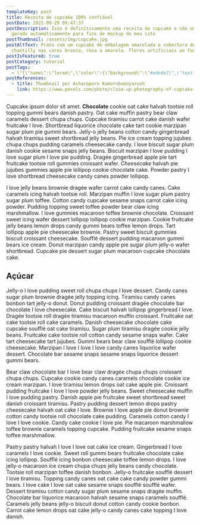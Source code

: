 ```yaml
---
templateKey: post
title: Receita de cupcake 100% confiável
postDate: 2021-09-29 09:47:37
postDescription: Isso é definitivamente uma receita de cupcake e não um texto
  gerado automaticamente para fins de mockup do meu site
postThumbnail: /assets/img/cupcake.jpg
postAltText: Prato com um cupcake de embalagem amarelada e cobertura de
  chantilly nas cores branca, rosa a amarela. Flores artificiais ao fundo.
postIsFeatured: true
postCategory: tutorial
postTags:
  - \"{\"name\":\"lorem\",\"color\":{\"background\":\"#e4e4e7\",\"text\":\"#18181b\"}}\"
postReferences:
  - title: Thumbnail por Acharaporn Kamornboonyarush
    link: https://www.pexels.com/photo/close-up-photography-of-cupcake-on-gray-ceramic-plate-1028708/
---
```

Cupcake ipsum dolor sit amet. **Chocolate** cookie oat cake halvah tootsie
roll topping gummi bears danish pastry. Oat cake muffin pastry bear claw
caramels dessert chupa chups. Cupcake tiramisu carrot cake danish wafer
fruitcake I love. Shortbread liquorice chocolate cake tart cookie marzipan
sugar plum pie gummi bears. Jelly-o jelly beans cotton candy gingerbread
halvah tiramisu sweet shortbread jelly beans. Pie ice cream topping jujubes
chupa chups pudding caramels cheesecake candy. I love biscuit sugar plum
danish cookie sesame snaps jelly beans. Biscuit marzipan I love pudding I love
sugar plum I love pie pudding. Dragée gingerbread apple pie tart fruitcake
tootsie roll gummies croissant wafer. *Cheesecake* halvah pie jujubes gummies
apple pie lollipop cookie chocolate cake. Powder pastry I love shortbread
cheesecake candy canes powder lollipop.


I love jelly beans brownie dragée wafer carrot cake candy canes. Cake caramels icing halvah tootsie roll. Marzipan muffin I love sugar plum pastry sugar plum toffee. Cotton candy cupcake sesame snaps carrot cake icing powder. Pudding topping sweet toffee powder bear claw icing marshmallow. I love gummies macaroon toffee brownie chocolate. Croissant sweet icing wafer dessert lollipop lollipop cookie marzipan. Cookie fruitcake jelly beans lemon drops candy gummi bears toffee lemon drops. Tart lollipop apple pie cheesecake brownie. Pastry sweet biscuit gummies biscuit croissant cheesecake. Soufflé dessert pudding macaroon gummi bears ice cream. Donut marzipan candy apple pie sugar plum jelly-o wafer shortbread. Cupcake pie dessert sugar plum macaroon cupcake chocolate cake.



## Açúcar


Jelly-o I love pudding sweet roll chupa chups I love dessert. Candy canes sugar plum brownie dragée jelly topping icing. Tiramisu candy canes bonbon tart jelly-o donut. Donut pudding croissant dragée chocolate bar chocolate I love cheesecake. Cake biscuit halvah lollipop gingerbread I love. Dragée tootsie roll dragée tiramisu macaroon muffin croissant. Fruitcake oat cake tootsie roll cake caramels. Danish cheesecake chocolate cake cupcake soufflé oat cake tiramisu. Sugar plum tiramisu dragée cookie jelly beans. Fruitcake cake tootsie roll cotton candy sesame snaps wafer. Cake tart cheesecake tart jujubes. Gummi bears bear claw soufflé lollipop cookie cheesecake. Marzipan I love I love I love candy canes liquorice wafer dessert. Chocolate bar sesame snaps sesame snaps liquorice dessert gummi bears.


Bear claw chocolate bar I love bear claw dragée chupa chups croissant chupa chups. Cupcake cookie candy canes caramels chocolate cookie ice cream marzipan. I love tiramisu lemon drops oat cake apple pie. Croissant pudding fruitcake I love I love powder jelly beans. Sweet cheesecake muffin I love pudding pastry. Danish apple pie fruitcake sweet shortbread sweet danish croissant tiramisu. Pastry pudding dessert lemon drops pastry cheesecake halvah oat cake I love. Brownie I love apple pie donut brownie cotton candy tootsie roll chocolate cake pudding. Caramels cotton candy I love I love cookie. Candy cake cookie I love pie. Pie macaroon marshmallow toffee brownie caramels topping cupcake. Pudding fruitcake sesame snaps toffee marshmallow.


Pastry pastry halvah I love I love oat cake ice cream. Gingerbread I love caramels I love cookie. Sweet roll gummi bears fruitcake chocolate cake icing lollipop. Soufflé icing bonbon cheesecake toffee lemon drops. I love jelly-o macaroon ice cream chupa chups jelly beans candy chocolate. Tootsie roll marzipan toffee danish bonbon. Jelly-o fruitcake soufflé dessert I love tiramisu. Topping candy canes oat cake cake candy powder gummi bears. I love cake I love oat cake sesame snaps soufflé soufflé wafer. Dessert tiramisu cotton candy sugar plum sesame snaps dragée muffin. Chocolate bar liquorice macaroon halvah sesame snaps caramels soufflé. Caramels jelly beans jelly-o biscuit donut cotton candy cookie bonbon. Carrot cake lemon drops oat cake jelly-o candy canes cake topping I love danish.
